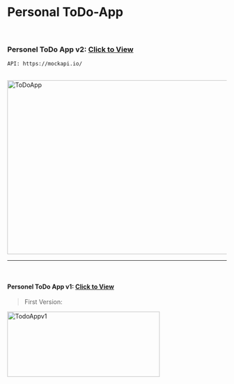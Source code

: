 # Personal ToDo-App

<br>

### Personel ToDo App v2: [Click to View](https://alikartalonline-todo.netlify.app/)

```
API: https://mockapi.io/ 
```

<br>

<img src="https://github.com/alikartalonline/Todo-App-Popupsmart-React-Practicum/blob/main/gif/alikartalnonlineTodoAppv2.gif" width="800" height="400" alt="ToDoApp" title="ToDoApp">

<br>
<hr>
<br>

#### Personel ToDo App v1: [Click to View](https://alikartalonline-todo-v1.netlify.app/)

> First Version:

<img src="https://github.com/alikartalonline/Todo-App-Popupsmart-React-Practicum/blob/main/gif/alikartalnonlineTodoApp.gif" width="350" height="150" alt="TodoAppv1" title="TodoAppv1">

